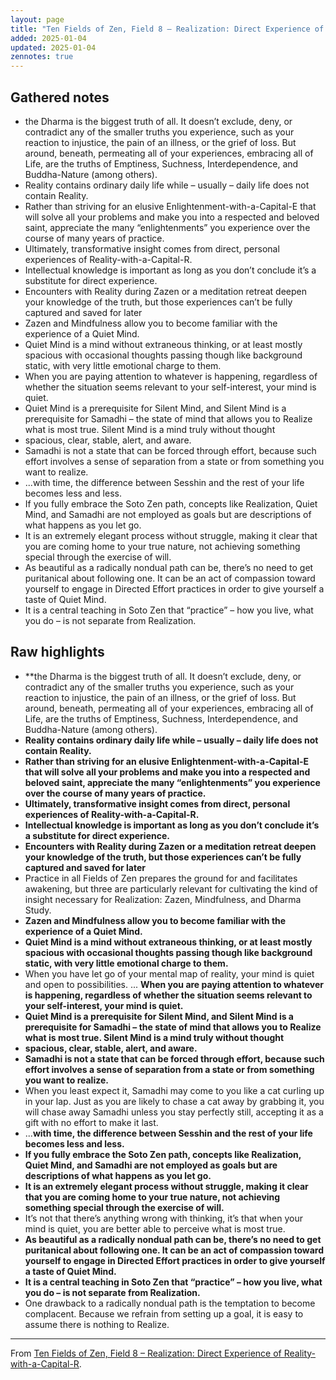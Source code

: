 ```yaml
---
layout: page
title: "Ten Fields of Zen, Field 8 – Realization: Direct Experience of Reality-with-a-Capital-R"
added: 2025-01-04
updated: 2025-01-04
zennotes: true
---
```


## Gathered notes

- the Dharma is the biggest truth of all. It doesn’t exclude, deny, or contradict any of the smaller truths you experience, such as your reaction to injustice, the pain of an illness, or the grief of loss. But around, beneath, permeating all of your experiences, embracing all of Life, are the truths of Emptiness, Suchness, Interdependence, and Buddha-Nature (among others).
- Reality contains ordinary daily life while – usually – daily life does not contain Reality.
- Rather than striving for an elusive Enlightenment-with-a-Capital-E that will solve all your problems and make you into a respected and beloved saint, appreciate the many “enlightenments” you experience over the course of many years of practice.
- Ultimately, transformative insight comes from direct, personal experiences of Reality-with-a-Capital-R.
- Intellectual knowledge is important as long as you don’t conclude it’s a substitute for direct experience.
- Encounters with Reality during Zazen or a meditation retreat deepen your knowledge of the truth, but those experiences can’t be fully captured and saved for later
- Zazen and Mindfulness allow you to become familiar with the experience of a Quiet Mind.
- Quiet Mind is a mind without extraneous thinking, or at least mostly spacious with occasional thoughts passing though like background static, with very little emotional charge to them.
- When you are paying attention to whatever is happening, regardless of whether the situation seems relevant to your self-interest, your mind is quiet.
- Quiet Mind is a prerequisite for Silent Mind, and Silent Mind is a prerequisite for Samadhi – the state of mind that allows you to Realize what is most true. Silent Mind is a mind truly without thought
- spacious, clear, stable, alert, and aware.
- Samadhi is not a state that can be forced through effort, because such effort involves a sense of separation from a state or from something you want to realize.
- ...with time, the difference between Sesshin and the rest of your life becomes less and less.
- If you fully embrace the Soto Zen path, concepts like Realization, Quiet Mind, and Samadhi are not employed as goals but are descriptions of what happens as you let go.
- It is an extremely elegant process without struggle, making it clear that you are coming home to your true nature, not achieving something special through the exercise of will.
- As beautiful as a radically nondual path can be, there’s no need to get puritanical about following one. It can be an act of compassion toward yourself to engage in Directed Effort practices in order to give yourself a taste of Quiet Mind.
- It is a central teaching in Soto Zen that “practice” – how you live, what you do – is not separate from Realization.

## Raw highlights

- **the Dharma is the biggest truth of all. It doesn’t exclude, deny, or contradict any of the smaller truths you experience, such as your reaction to injustice, the pain of an illness, or the grief of loss. But around, beneath, permeating all of your experiences, embracing all of Life, are the truths of Emptiness, Suchness, Interdependence, and Buddha-Nature (among others).
- **Reality contains ordinary daily life while – usually – daily life does not contain Reality.**
- **Rather than striving for an elusive Enlightenment-with-a-Capital-E that will solve all your problems and make you into a respected and beloved saint, appreciate the many “enlightenments” you experience over the course of many years of practice.**
- **Ultimately, transformative insight comes from direct, personal experiences of Reality-with-a-Capital-R.**
- **Intellectual knowledge is important as long as you don’t conclude it’s a substitute for direct experience.**
- **Encounters with Reality during Zazen or a meditation retreat deepen your knowledge of the truth, but those experiences can’t be fully captured and saved for later**
- Practice in all Fields of Zen prepares the ground for and facilitates awakening, but three are particularly relevant for cultivating the kind of insight necessary for Realization: Zazen, Mindfulness, and Dharma Study.
- **Zazen and Mindfulness allow you to become familiar with the experience of a Quiet Mind.**
- **Quiet Mind is a mind without extraneous thinking, or at least mostly spacious with occasional thoughts passing though like background static, with very little emotional charge to them.**
- When you have let go of your mental map of reality, your mind is quiet and open to possibilities. ... **When you are paying attention to whatever is happening, regardless of whether the situation seems relevant to your self-interest, your mind is quiet.**
- **Quiet Mind is a prerequisite for Silent Mind, and Silent Mind is a prerequisite for Samadhi – the state of mind that allows you to Realize what is most true. Silent Mind is a mind truly without thought**
- **spacious, clear, stable, alert, and aware.**
- **Samadhi is not a state that can be forced through effort, because such effort involves a sense of separation from a state or from something you want to realize.**
- When you least expect it, Samadhi may come to you like a cat curling up in your lap. Just as you are likely to chase a cat away by grabbing it, you will chase away Samadhi unless you stay perfectly still, accepting it as a gift with no effort to make it last. 
- ...**with time, the difference between Sesshin and the rest of your life becomes less and less.**
- **If you fully embrace the Soto Zen path, concepts like Realization, Quiet Mind, and Samadhi are not employed as goals but are descriptions of what happens as you let go.**
- **It is an extremely elegant process without struggle, making it clear that you are coming home to your true nature, not achieving something special through the exercise of will.**
- It’s not that there’s anything wrong with thinking, it’s that when your mind is quiet, you are better able to perceive what is most true.
- **As beautiful as a radically nondual path can be, there’s no need to get puritanical about following one. It can be an act of compassion toward yourself to engage in Directed Effort practices in order to give yourself a taste of Quiet Mind.**
- **It is a central teaching in Soto Zen that “practice” – how you live, what you do – is not separate from Realization.**
- One drawback to a radically nondual path is the temptation to become complacent. Because we refrain from setting up a goal, it is easy to assume there is nothing to Realize.

---

From [Ten Fields of Zen, Field 8 – Realization: Direct Experience of Reality-with-a-Capital-R](https://zenstudiespodcast.com/realization-ten-fields-8/).